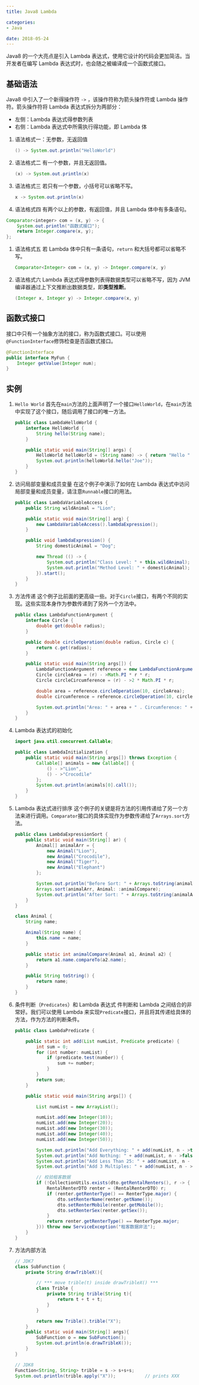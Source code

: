 ```yaml
---
title: Java8 Lambda

categories:
- Java

date: 2018-05-24
---
```


Java8 的一个大亮点是引入 Lambda 表达式，使用它设计的代码会更加简洁。当开发者在编写 Lambda 表达式时，也会随之被编译成一个函数式接口。

## 基础语法

Java8 中引入了一个新得操作符 `->` ，该操作符称为箭头操作符或 Lambda 操作符。箭头操作符将 Lambda 表达式拆分为两部分：
- 左侧：Lambda 表达式得参数列表
- 右侧：Lambda 表达式中所需执行得功能，即 Lambda 体 

1. 语法格式一：无参数，无返回值
    ```java
    () -> System.out.println("HelloWorld")
    ```
1. 语法格式二
    有一个参数，并且无返回值。
    ```java
    (x) -> System.out.println(x)
    ```
1. 语法格式三
    若只有一个参数，小括号可以省略不写。
    ```java
    x -> System.out.println(x)
    ```
1. 语法格式四
    有两个以上的参数，有返回值，并且 Lambda 体中有多条语句。
```java
Comparator<integer> com = (x, y) -> {
    System.out.println("函数式接口");
    return Integer.compare(x, y);
};
```
1. 语法格式五
    若 Lambda 体中只有一条语句，`return` 和大括号都可以省略不写。
    ```java
    Comparator<Integer> com = (x, y) -> Integer.compare(x, y)
    ```
1. 语法格式六
    Lambda 表达式得参数列表得数据类型可以省略不写，因为 JVM 编译器通过上下文推断出数据类型，即**类型推断**。
    ```java
    (Integer x, Integer y) -> Integer.compare(x, y)
    ```

## 函数式接口

接口中只有一个抽象方法的接口，称为函数式接口。可以使用`@FunctionInterface`修饰检查是否函数式接口。

```java
@FunctionInterface
public interface MyFun {
    Integer getValue(Integer num);
}
```

## 实例

1. `Hello World`
    首先在`main`方法的上面声明了一个接口`HelloWorld`，在`main`方法中实现了这个接口，随后调用了接口的唯一方法。 
    ```java
    public class LambdaHelloWorld {
        interface HelloWorld {
            String hello(String name);
        }

        public static void main(String[] args) {       
            HelloWorld helloWorld = (String name) -> { return "Hello " + name; };
            System.out.println(helloWorld.hello("Joe"));
        }
    }
    ```
1. 访问局部变量和成员变量
    在这个例子中演示了如何在 Lambda 表达式中访问局部变量和成员变量，请注意`Runnable`接口的用法。 
    ```java
    public class LambdaVariableAccess {
        public String wildAnimal = "Lion";

        public static void main(String[] arg) {
            new LambdaVariableAccess().lambdaExpression();
        }

        public void lambdaExpression() {
            String domesticAnimal = "Dog";

            new Thread (() -> {
                System.out.println("Class Level: " + this.wildAnimal);
                System.out.println("Method Level: " + domesticAnimal);
            }).start();       
        }
    }
    ```
1. 方法传递
    这个例子比前面的更高级一些。对于`Circle`接口，有两个不同的实现。这些实现本身作为参数传递到了另外一个方法中。
    ```java
    public class LambdaFunctionArgument {
        interface Circle {
            double get(double radius);
        }

        public double circleOperation(double radius, Circle c) {
            return c.get(radius);
        }

        public static void main(String args[]) {
            LambdaFunctionArgument reference = new LambdaFunctionArgument();
            Circle circleArea = (r) - >Math.PI * r * r;
            Circle circleCircumference = (r) - >2 * Math.PI * r;

            double area = reference.circleOperation(10, circleArea);
            double circumference = reference.circleOperation(10, circleCircumference);

            System.out.println("Area: " + area + " . Circumference: " + circumference);
        }
    }
    ```
1. Lambda 表达式的初始化
    ```java
    import java.util.concurrent.Callable;

    public class LambdaInitialization {
        public static void main(String args[]) throws Exception {
            Callable[] animals = new Callable[] { 
                () - >"Lion",
                () - >"Crocodile"
            };
            System.out.println(animals[0].call());
        }
    }
    ```
1. Lambda 表达式进行排序
    这个例子的关键是将方法的引用传递给了另一个方法来进行调用。`Comparator`接口的具体实现作为参数传递给了`Arrays.sort`方法。 
    ```java
    public class LambdaExpressionSort {
        public static void main(String[] ar) {
            Animal[] animalArr = {
                new Animal("Lion"),
                new Animal("Crocodile"),
                new Animal("Tiger"),
                new Animal("Elephant")
            };

            System.out.println("Before Sort: " + Arrays.toString(animalArr));
            Arrays.sort(animalArr, Animal: :animalCompare);
            System.out.println("After Sort: " + Arrays.toString(animalArr));
        }
    }

    class Animal {
        String name;

        Animal(String name) {
            this.name = name;
        }

        public static int animalCompare(Animal a1, Animal a2) {
            return a1.name.compareTo(a2.name);
        }

        public String toString() {
            return name;
        }
    }
    ```
1. 条件判断（`Predicates`）和 Lambda 表达式
    件判断和 Lambda 之间结合的非常好。我们可以使用 Lambda 来实现`Predicate`接口，并且将其传递给具体的方法，作为方法的判断条件。 
    ```java
    public class LambdaPredicate {

        public static int add(List numList, Predicate predicate) {
            int sum = 0;
            for (int number: numList) {
                if (predicate.test(number)) {
                    sum += number;
                }
            }
            return sum;
        }

        public static void main(String args[]) {

            List numList = new ArrayList();

            numList.add(new Integer(10));
            numList.add(new Integer(20));
            numList.add(new Integer(30));
            numList.add(new Integer(40));
            numList.add(new Integer(50));

            System.out.println("Add Everything: " + add(numList, n - >true));
            System.out.println("Add Nothing: " + add(numList, n - >false));
            System.out.println("Add Less Than 25: " + add(numList, n - >n < 25));
            System.out.println("Add 3 Multiples: " + add(numList, n - >n % 3 == 0));

            // 校验租客数据
            if (!CollectionUtils.exists(dto.getRentalRenters(), r -> {
                RentalRenterDTO renter = (RentalRenterDTO) r;
                if (renter.getRenterType() == RenterType.major) {
                    dto.setRenterName(renter.getName());
                    dto.setRenterMobile(renter.getMobile());
                    dto.setRenterSex(renter.getSex());
                }
                return renter.getRenterType() == RenterType.major;
            })) throw new ServiceException("租客数据非法");
        }
    }
    ```

1. 方法内部方法
    ```java
    // JDK7
    class SubFunction {
        private String drawTribleX(){

            // *** move trible(t) inside drawTribleX() ***
            class Trible {
                private String trible(String t){
                    return t + t + t;
                }
            }

            return new Trible().trible("X");
        }
        public static void main(String[] args){
            SubFunction o = new SubFunction();
            System.out.println(o.drawTribleX());
        }
    }

    // JDK8
    Function<String, String> trible = s -> s+s+s;
    System.out.println(trible.apply("X"));           // prints XXX
    ```
